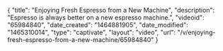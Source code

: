 {
    "title": "Enjoying Fresh Espresso from a New Machine",
    "description": "Espresso is always better on a new espresso machine.",
    "videoid": "65984840",
    "date_created": "1464881905",
    "date_modified": "1465310014",
    "type": "captivate",
    "layout": "video",
    "url": "\/v\/enjoying-fresh-espresso-from-a-new-machine\/65984840"
}
